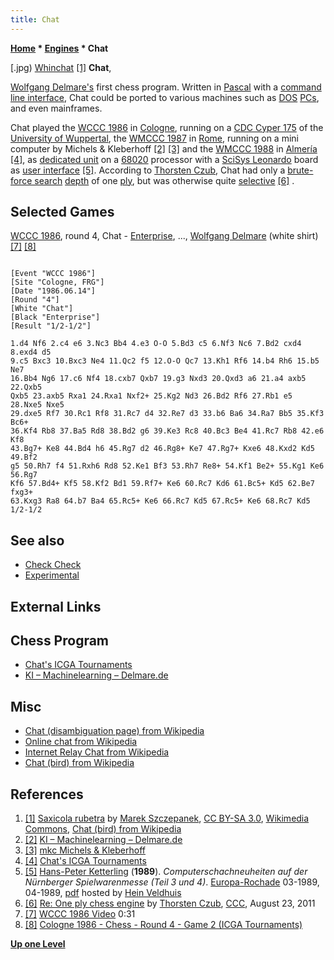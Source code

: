 ```yaml
---
title: Chat
---
```

**[Home](Home "Home") * [Engines](Engines "Engines") * Chat**

\[.jpg) [Whinchat](https://en.wikipedia.org/wiki/Whinchat) <a id="cite-note-1" href="#cite-ref-1">[1]</a>
**Chat**,

[Wolfgang Delmare's](Wolfgang_Delmare "Wolfgang Delmare") first chess program.
Written in [Pascal](Pascal "Pascal") with a [command line interface](CLI "CLI"), Chat could be ported to various machines such as [DOS](MS-DOS "MS-DOS") [PCs](IBM_PC "IBM PC"), and even mainframes.

Chat played the [WCCC 1986](WCCC_1986 "WCCC 1986") in [Cologne](https://en.wikipedia.org/wiki/Cologne), running on a [CDC Cyper 175](CDC_Cyber "CDC Cyber") of the [University of Wuppertal](https://en.wikipedia.org/wiki/University_of_Wuppertal),
the [WMCCC 1987](WMCCC_1987 "WMCCC 1987") in [Rome](https://en.wikipedia.org/wiki/Rome), running on a mini computer by Michels & Kleberhoff <a id="cite-note-2" href="#cite-ref-2">[2]</a> <a id="cite-note-3" href="#cite-ref-3">[3]</a>
and the [WMCCC 1988](WMCCC_1988 "WMCCC 1988") in [Almería](https://en.wikipedia.org/wiki/Almer%C3%ADa) <a id="cite-note-4" href="#cite-ref-4">[4]</a>,
as [dedicated unit](Dedicated_Chess_Computers "Dedicated Chess Computers") on a [68020](68020 "68020") processor with a [SciSys Leonardo](SciSys_Leonardo "SciSys Leonardo") board as [user interface](User_Interface "User Interface") <a id="cite-note-5" href="#cite-ref-5">[5]</a>. According to [Thorsten Czub](Thorsten_Czub "Thorsten Czub"), Chat had only a [brute-force search](Brute-Force "Brute-Force") [depth](Depth "Depth") of one [ply](Ply "Ply"), but was otherwise quite [selective](Selectivity "Selectivity") <a id="cite-note-6" href="#cite-ref-6">[6]</a> .

## Selected Games

[](WCCC_1986#Video "WCCC 1986#Video")
[WCCC 1986](WCCC_1986 "WCCC 1986"), round 4, Chat - [Enterprise](Enterprise "Enterprise"), ..., [Wolfgang Delmare](Wolfgang_Delmare "Wolfgang Delmare") (white shirt) <a id="cite-note-7" href="#cite-ref-7">[7]</a> <a id="cite-note-8" href="#cite-ref-8">[8]</a>

```

[Event "WCCC 1986"]
[Site "Cologne, FRG"]
[Date "1986.06.14"]
[Round "4"]
[White "Chat"]
[Black "Enterprise"]
[Result "1/2-1/2"]

1.d4 Nf6 2.c4 e6 3.Nc3 Bb4 4.e3 O-O 5.Bd3 c5 6.Nf3 Nc6 7.Bd2 cxd4 8.exd4 d5 
9.c5 Bxc3 10.Bxc3 Ne4 11.Qc2 f5 12.O-O Qc7 13.Kh1 Rf6 14.b4 Rh6 15.b5 Ne7 
16.Bb4 Ng6 17.c6 Nf4 18.cxb7 Qxb7 19.g3 Nxd3 20.Qxd3 a6 21.a4 axb5 22.Qxb5 
Qxb5 23.axb5 Rxa1 24.Rxa1 Nxf2+ 25.Kg2 Nd3 26.Bd2 Rf6 27.Rb1 e5 28.Nxe5 Nxe5 
29.dxe5 Rf7 30.Rc1 Rf8 31.Rc7 d4 32.Re7 d3 33.b6 Ba6 34.Ra7 Bb5 35.Kf3 Bc6+ 
36.Kf4 Rb8 37.Ba5 Rd8 38.Bd2 g6 39.Ke3 Rc8 40.Bc3 Be4 41.Rc7 Rb8 42.e6 Kf8 
43.Bg7+ Ke8 44.Bd4 h6 45.Rg7 d2 46.Rg8+ Ke7 47.Rg7+ Kxe6 48.Kxd2 Kd5 49.Bf2 
g5 50.Rh7 f4 51.Rxh6 Rd8 52.Ke1 Bf3 53.Rh7 Re8+ 54.Kf1 Be2+ 55.Kg1 Ke6 56.Rg7 
Kf6 57.Bd4+ Kf5 58.Kf2 Bd1 59.Rf7+ Ke6 60.Rc7 Kd6 61.Bc5+ Kd5 62.Be7 fxg3+ 
63.Kxg3 Ra8 64.b7 Ba4 65.Rc5+ Ke6 66.Rc7 Kd5 67.Rc5+ Ke6 68.Rc7 Kd5 1/2-1/2

```

## See also

- [Check Check](Check_Check "Check Check")
- [Experimental](Experimental "Experimental")

## External Links

## Chess Program

- [Chat's ICGA Tournaments](https://www.game-ai-forum.org/icga-tournaments/program.php?id=406)
- [KI – Machinelearning – Delmare.de](https://www.delmare.de/ki-deeplearning/)

## Misc

- [Chat (disambiguation page) from Wikipedia](https://en.wikipedia.org/wiki/Chat)
- [Online chat from Wikipedia](https://en.wikipedia.org/wiki/Online_chat)
- [Internet Relay Chat from Wikipedia](https://en.wikipedia.org/wiki/Internet_Relay_Chat)
- [Chat (bird) from Wikipedia](<https://en.wikipedia.org/wiki/Chat_(bird)>)

## References

1. <a id="cite-ref-1" href="#cite-note-1">[1]</a> [Saxicola rubetra](https://commons.wikimedia.org/wiki/Saxicola_rubetra) by [Marek Szczepanek](https://commons.wikimedia.org/wiki/User:Pkuczynski/Marek_Szczepanek), [CC BY-SA 3.0](https://creativecommons.org/licenses/by-sa/3.0/deed.en), [Wikimedia Commons](https://en.wikipedia.org/wiki/Wikimedia_Commons), [Chat (bird) from Wikipedia](https://en.wikipedia.org/wiki/Chat_%28bird%29)
1. <a id="cite-ref-2" href="#cite-note-2">[2]</a> [KI – Machinelearning – Delmare.de](https://www.delmare.de/ki-deeplearning/)
1. <a id="cite-ref-3" href="#cite-note-3">[3]</a> [mkc Michels & Kleberhoff](http://www.mkc-gmbh.de/startseite.html)
1. <a id="cite-ref-4" href="#cite-note-4">[4]</a> [Chat's ICGA Tournaments](https://www.game-ai-forum.org/icga-tournaments/program.php?id=406)
1. <a id="cite-ref-5" href="#cite-note-5">[5]</a> [Hans-Peter Ketterling](index.php?title=Hans-Peter_Ketterling&action=edit&redlink=1 "Hans-Peter Ketterling (page does not exist)") (**1989**). *Computerschachneuheiten auf der Nürnberger Spielwarenmesse (Teil 3 und 4)*. [Europa-Rochade](http://de.wikipedia.org/wiki/Rochade_Europa) 03-1989, 04-1989, [pdf](http://www.schaakcomputers.nl/hein_veldhuis/database/files/07-1989,%20Rochade,%20H.-P.%20Ketterling,%20Nurnberger%20Messe%20%28Teil%203%20und%204%29.pdf) hosted by [Hein Veldhuis](Hein_Veldhuis "Hein Veldhuis")
1. <a id="cite-ref-6" href="#cite-note-6">[6]</a> [Re: One ply chess engine](http://www.talkchess.com/forum/viewtopic.php?topic_view=threads&p=420816&t=40165) by [Thorsten Czub](Thorsten_Czub "Thorsten Czub"), [CCC](CCC "CCC"), August 23, 2011
1. <a id="cite-ref-7" href="#cite-note-7">[7]</a> [WCCC 1986 Video](WCCC_1986#Video "WCCC 1986") 0:31
1. <a id="cite-ref-8" href="#cite-note-8">[8]</a> [Cologne 1986 - Chess - Round 4 - Game 2 (ICGA Tournaments)](https://www.game-ai-forum.org/icga-tournaments/round.php?tournament=62&round=4&id=2)

**[Up one Level](Engines "Engines")**

